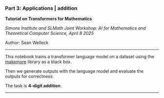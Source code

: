 ### Part 3: Applications | addition

**Tutorial on Transformers for Mathematics**

*Simons Institute and SLMath Joint Workshop: AI for Mathematics and Theoretical Computer Science, April 8 2025*

Author: Sean Welleck

------

This notebook trains a transformer language model on a dataset using the [makemore]() library as a black box. 

Then we generate outputs with the language model and evaluate the outputs for correctness.

The task is **4-digit addition**.


------
